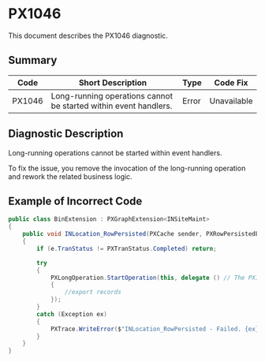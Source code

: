 # PX1046
This document describes the PX1046 diagnostic.

## Summary

| Code   | Short Description                                                | Type  | Code Fix    | 
| ------ | ---------------------------------------------------------------- | ----- | ----------- | 
| PX1046 | Long-running operations cannot be started within event handlers. | Error | Unavailable |

## Diagnostic Description
Long-running operations cannot be started within event handlers.

To fix the issue, you remove the invocation of the long-running operation and rework the related business logic.

## Example of Incorrect Code

```C#
public class BinExtension : PXGraphExtension<INSiteMaint>
{
    public void INLocation_RowPersisted(PXCache sender, PXRowPersistedEventArgs e)
    {
        if (e.TranStatus != PXTranStatus.Completed) return;

        try
        {
            PXLongOperation.StartOperation(this, delegate () // The PX1046 error is displayed for this line.
            {
                //export records
            });
        }
        catch (Exception ex)
        {
            PXTrace.WriteError($"INLocation_RowPersisted - Failed. {ex}");
        }
    }
}
```